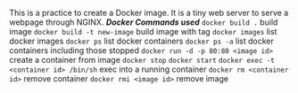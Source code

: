 This is a practice to create a Docker image.
It is a tiny web server to serve a webpage through NGINX. 
***Docker Commands used***
``docker build .`` build image
``docker build -t new-image`` build image with tag
``docker images`` list docker images
``docker ps`` list docker containers
``docker ps -a`` list docker containers including those stopped
``docker run -d -p 80:80 <image id>`` create a container from image
``docker stop``
``docker start``
``docker exec -t <container id> /bin/sh`` exec into a running container
``docker rm <container id>`` remove container
``docker rmi <image id>`` remove image
